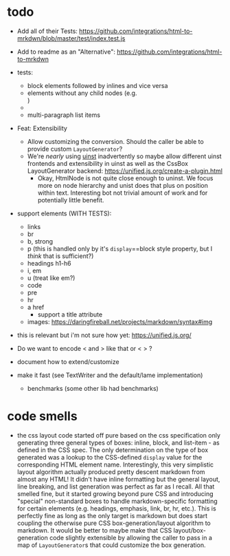 # todo

+ Add all of their Tests: https://github.com/integrations/html-to-mrkdwn/blob/master/test/index.test.js
- Add to readme as an "Alternative": https://github.com/integrations/html-to-mrkdwn

- tests:
  + block elements followed by inlines and vice versa
  - elements without any child nodes (e.g. <div></div>)
  - <div><br></div>
  - multi-paragraph list items
  
- Feat: Extensibility
  + Allow customizing the conversion. Should the caller be able to provide custom `LayoutGenerator`?
  + We're *nearly* using [uinst](https://github.com/syntax-tree/unist) inadvertently so maybe allow different uinst frontends and extensibility in uinst as well as the CssBox LayoutGenerator backend: https://unified.js.org/create-a-plugin.html
    + Okay, HtmlNode is not quite close enough to uninst. We focus more on node hierarchy and unist does that plus on position within text. Interesting bot not trivial amount of work and for potentially little benefit.

- support elements (WITH TESTS):
  + links
  + br
  + b, strong
  + p (this is handled only by it's `display`==block style property, but I *think* that is sufficient?)
  + headings h1-h6
  + i, em
  + u (treat like em?)
  + code
  + pre
  + hr
  + a href
    + support a title attribute
  - images: https://daringfireball.net/projects/markdown/syntax#img

- this is relevant but i'm not sure how yet: https://unified.js.org/

- Do we want to encode &lt; and &gt; like that or \< \> ?
- document how to extend/customize
- make it fast (see TextWriter and the default/lame implementation)
  - benchmarks (some other lib had benchmarks)

# code smells #
- the css layout code started off pure based on the css specification only generating three general types of boxes: inline, block, and list-item - as defined in the CSS spec. The only determination on the type of box generated was a lookup to the CSS-defined `display` value for the corresponding HTML element name. Interestingly, this very simplistic layout algorithm actually produced pretty descent markdown from almost any HTML! It didn't have inline formatting but the general layout, line breaking, and list generation was perfect as far as I recall. All that smelled fine, but it started growing beyond pure CSS and introducing "special" non-standard boxes to handle markdown-specific formatting for certain elements (e.g. headings, emphasis, link, br, hr, etc.). This is perfectly fine as long as the only target is markdown but does start coupling the otherwise pure CSS box-generation/layout algorithm to markdown. It would be better to maybe make that CSS layout/box-generation code slightly extensible by allowing the caller to pass in a map of `LayoutGenerator`s that could customize the box generation.
